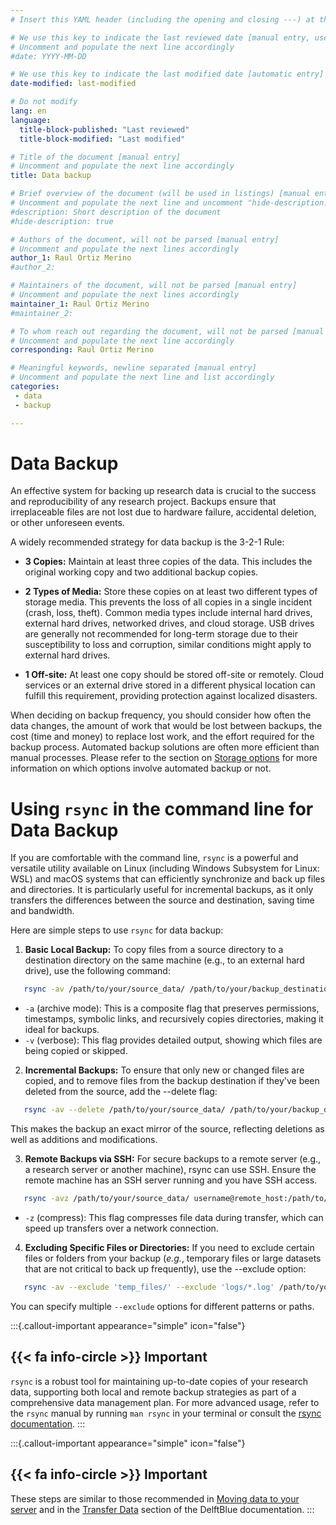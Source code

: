 ```yaml
---
# Insert this YAML header (including the opening and closing ---) at the beginning of the document and fill it out accordingly

# We use this key to indicate the last reviewed date [manual entry, use YYYY-MM-DD]
# Uncomment and populate the next line accordingly
#date: YYYY-MM-DD

# We use this key to indicate the last modified date [automatic entry]
date-modified: last-modified

# Do not modify
lang: en
language: 
  title-block-published: "Last reviewed"
  title-block-modified: "Last modified"

# Title of the document [manual entry]
# Uncomment and populate the next line accordingly
title: Data backup

# Brief overview of the document (will be used in listings) [manual entry]
# Uncomment and populate the next line and uncomment "hide-description: true".
#description: Short description of the document
#hide-description: true

# Authors of the document, will not be parsed [manual entry]
# Uncomment and populate the next lines accordingly
author_1: Raul Ortiz Merino
#author_2:

# Maintainers of the document, will not be parsed [manual entry]
# Uncomment and populate the next lines accordingly
maintainer_1: Raul Ortiz Merino
#maintainer_2:

# To whom reach out regarding the document, will not be parsed [manual entry]
# Uncomment and populate the next line accordingly
corresponding: Raul Ortiz Merino

# Meaningful keywords, newline separated [manual entry]
# Uncomment and populate the next line and list accordingly
categories: 
 - data
 - backup

---
```


# Data Backup

An effective system for backing up research data is crucial to the success and reproducibility of any research project. Backups ensure that irreplaceable files are not lost due to hardware failure, accidental deletion, or other unforeseen events. 

A widely recommended strategy for data backup is the 3-2-1 Rule:

- **3 Copies:** Maintain at least three copies of the data. This includes the original working copy and two additional backup copies. 

- **2 Types of Media:** Store these copies on at least two different types of storage media. This prevents the loss of all copies in a single incident (crash, loss, theft). Common media types include internal hard drives, external hard drives, networked drives, and cloud storage. USB drives are generally not recommended for long-term storage due to their susceptibility to loss and corruption, similar conditions might apply to external hard drives. 

- **1 Off-site:** At least one copy should be stored off-site or remotely. Cloud services or an external drive stored in a different physical location can fulfill this requirement, providing protection against localized disasters. 

When deciding on backup frequency, you should consider how often the data changes, the amount of work that would be lost between backups, the cost (time and money) to replace lost work, and the effort required for the backup process. Automated backup solutions are often more efficient than manual processes. Please refer to the section on [Storage options](../storage_options.md) for more information on which options involve automated backup or not.

# Using `rsync` in the command line for Data Backup

If you are comfortable with the command line, `rsync` is a powerful and versatile utility available on Linux (including Windows Subsystem for Linux: WSL) and macOS systems that can efficiently synchronize and back up files and directories. It is particularly useful for incremental backups, as it only transfers the differences between the source and destination, saving time and bandwidth.

Here are simple steps to use `rsync` for data backup:

1. **Basic Local Backup:** To copy files from a source directory to a destination directory on the same machine (e.g., to an external hard drive), use the following command:  

```bash  
   rsync -av /path/to/your/source_data/ /path/to/your/backup_destination/
```

   * `-a` (archive mode): This is a composite flag that preserves permissions, timestamps, symbolic links, and recursively copies directories, making it ideal for backups.
   * `-v` (verbose): This flag provides detailed output, showing which files are being copied or skipped.

2. **Incremental Backups:** To ensure that only new or changed files are copied, and to remove files from the backup destination if they've been deleted from the source, add the \--delete flag:  

```bash  
   rsync -av --delete /path/to/your/source_data/ /path/to/your/backup_destination/
```

   This makes the backup an exact mirror of the source, reflecting deletions as well as additions and modifications.

3. **Remote Backups via SSH:** For secure backups to a remote server (e.g., a research server or another machine), rsync can use SSH. Ensure the remote machine has an SSH server running and you have SSH access.  

```bash  
   rsync -avz /path/to/your/source_data/ username@remote_host:/path/to/remote/backup_destination/
```
   * `-z` (compress): This flag compresses file data during transfer, which can speed up transfers over a network connection.

4. **Excluding Specific Files or Directories:** If you need to exclude certain files or folders from your backup (*e.g.*, temporary files or large datasets that are not critical to back up frequently), use the \--exclude option:  

```bash  
   rsync -av --exclude 'temp_files/' --exclude 'logs/*.log' /path/to/your/source_data/ /path/to/your/backup_destination/
```
   You can specify multiple `--exclude` options for different patterns or paths.

:::{.callout-important appearance="simple" icon="false"}
## {{< fa info-circle >}} Important
`rsync` is a robust tool for maintaining up-to-date copies of your research data, supporting both local and remote backup strategies as part of a comprehensive data management plan. For more advanced usage, refer to the `rsync` manual by running `man rsync` in your terminal or consult the [rsync documentation](https://linux.die.net/man/1/rsync). 
:::

:::{.callout-important appearance="simple" icon="false"}
## {{< fa info-circle >}} Important
These steps are similar to those recommended in [Moving data to your server](../infrastructure/moving_data.md) and in the [Transfer Data](https://doc.dhpc.tudelft.nl/delftblue/Data-transfer-to-DelftBlue/) section of the DelftBlue documentation.
:::


